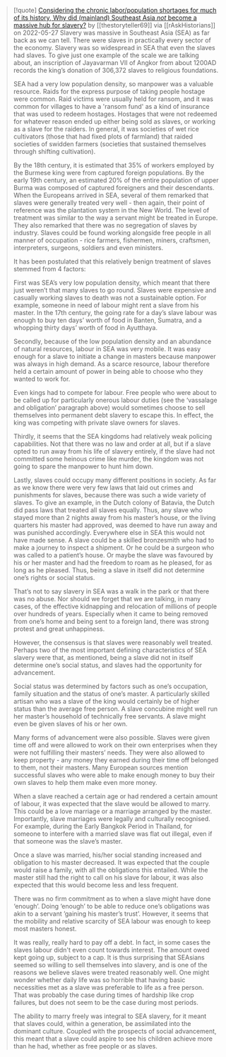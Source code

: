 > [!quote] [Considering the chronic labor/population shortages for much of its history, Why did (mainland) Southeast Asia *not* become a massive hub for slavery?](https://www.reddit.com/r/AskHistorians/comments/upqykr/considering_the_chronic_laborpopulation_shortages/) by [[thestoryteller69]] via [[rAskHistorians]] on 2022-05-27
> Slavery was massive in Southeast Asia (SEA) as far back as we can tell. There were slaves in practically every sector of the economy. Slavery was so widespread in SEA that even the slaves had slaves. To give just one example of the scale we are talking about, an inscription of Jayavarman VII of Angkor from about 1200AD records the king’s donation of 306,372 slaves to religious foundations.
> 
> SEA had a very low population density, so manpower was a valuable resource. Raids for the express purpose of taking people hostage were common. Raid victims were usually held for ransom, and it was common for villages to have a 'ransom fund' as a kind of insurance that was used to redeem hostages. Hostages that were not redeemed for whatever reason ended up either being sold as slaves, or working as a slave for the raiders. In general, it was societies of wet rice cultivators (those that had fixed plots of farmland) that raided societies of swidden farmers (societies that sustained themselves through shifting cultivation).
> 
> By the 18th century, it is estimated that 35% of workers employed by the Burmese king were from captured foreign populations. By the early 19th century, an estimated 20% of the entire population of upper Burma was composed of captured foreigners and their descendants.
> When the Europeans arrived in SEA, several of them remarked that slaves were generally treated very well - then again, their point of reference was the plantation system in the New World. The level of treatment was similar to the way a servant might be treated in Europe. They also remarked that there was no segregation of slaves by industry. Slaves could be found working alongside free people in all manner of occupation - rice farmers, fishermen, miners, craftsmen, interpreters, surgeons, soldiers and even ministers.
> 
> It has been postulated that this relatively benign treatment of slaves stemmed from 4 factors:
> 
> First was SEA’s very low population density, which meant that there just weren’t that many slaves to go round. Slaves were expensive and casually working slaves to death was not a sustainable option. For example, someone in need of labour might rent a slave from his master. In the 17th century, the going rate for a day’s slave labour was enough to buy ten days’ worth of food in Banten, Sumatra, and a whopping thirty days’ worth of food in Ayutthaya.
> 
> Secondly, because of the low population density and an abundance of natural resources, labour in SEA was very mobile. It was easy enough for a slave to initiate a change in masters because manpower was always in high demand. As a scarce resource, labour therefore held a certain amount of power in being able to choose who they wanted to work for.
> 
> Even kings had to compete for labour. Free people who were about to be called up for particularly onerous labour duties (see the ‘vassalage and obligation’ paragraph above) would sometimes choose to sell themselves into permanent debt slavery to escape this. In effect, the king was competing with private slave owners for slaves.
> 
> Thirdly, it seems that the SEA kingdoms had relatively weak policing capabilities. Not that there was no law and order at all, but if a slave opted to run away from his life of slavery entirely, if the slave had not committed some heinous crime like murder, the kingdom was not going to spare the manpower to hunt him down.
> 
> Lastly, slaves could occupy many different positions in society. As far as we know there were very few laws that laid out crimes and punishments for slaves, because there was such a wide variety of slaves. To give an example, in the Dutch colony of Batavia, the Dutch did pass laws that treated all slaves equally. Thus, any slave who stayed more than 2 nights away from his master’s house, or the living quarters his master had approved, was deemed to have run away and was punished accordingly. Everywhere else in SEA this would not have made sense. A slave could be a skilled bronzesmith who had to make a journey to inspect a shipment. Or he could be a surgeon who was called to a patient’s house. Or maybe the slave was favoured by his or her master and had the freedom to roam as he pleased, for as long as he pleased. Thus, being a slave in itself did not determine one’s rights or social status.
> 
>   
> That’s not to say slavery in SEA was a walk in the park or that there was no abuse. Nor should we forget that we are talking, in many cases, of the effective kidnapping and relocation of millions of people over hundreds of years. Especially when it came to being removed from one’s home and being sent to a foreign land, there was strong protest and great unhappiness.
> 
> However, the consensus is that slaves were reasonably well treated. Perhaps two of the most important defining characteristics of SEA slavery were that, as mentioned, being a slave did not in itself determine one’s social status, and slaves had the opportunity for advancement.
> 
> Social status was determined by factors such as one’s occupation, family situation and the status of one’s master. A particularly skilled artisan who was a slave of the king would certainly be of higher status than the average free person. A slave concubine might well run her master’s household of technically free servants. A slave might even be given slaves of his or her own.
> 
> Many forms of advancement were also possible. Slaves were given time off and were allowed to work on their own enterprises when they were not fulfilling their masters’ needs. They were also allowed to keep property - any money they earned during their time off belonged to them, not their masters. Many European sources mention successful slaves who were able to make enough money to buy their own slaves to help them make even more money.
> 
> When a slave reached a certain age or had rendered a certain amount of labour, it was expected that the slave would be allowed to marry. This could be a love marriage or a marriage arranged by the master. Importantly, slave marriages were legally and culturally recognised. For example, during the Early Bangkok Period in Thailand, for someone to interfere with a married slave was flat out illegal, even if that someone was the slave’s master.
> 
> Once a slave was married, his/her social standing increased and obligation to his master decreased. It was expected that the couple would raise a family, with all the obligations this entailed. While the master still had the right to call on his slave for labour, it was also expected that this would become less and less frequent.
> 
> There was no firm commitment as to when a slave might have done ‘enough’. Doing ‘enough’ to be able to reduce one’s obligations was akin to a servant ’gaining his master’s trust’. However, it seems that the mobility and relative scarcity of SEA labour was enough to keep most masters honest.
> 
> It was really, really hard to pay off a debt. In fact, in some cases the slaves labour didn't even count towards interest. The amount owed kept going up, subject to a cap. It is thus surprising that SEAsians seemed so willing to sell themselves into slavery, and is one of the reasons we believe slaves were treated reasonably well. One might wonder whether daily life was so horrible that having basic necessities met as a slave was preferable to life as a free person. That was probably the case during times of hardship like crop failures, but does not seem to be the case during most periods.
> 
> The ability to marry freely was integral to SEA slavery, for it meant that slaves could, within a generation, be assimilated into the dominant culture. Coupled with the prospects of social advancement, this meant that a slave could aspire to see his children achieve more than he had, whether as free people or as slaves.
> 